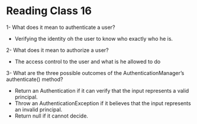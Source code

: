 # Reading Class 16

1- What does it mean to authenticate a user?

- Verifying the identity oh the user to know who exactly who he is.

2- What does it mean to authorize a user?

- The access control to the user and what is he allowed to do

3- What are the three possible outcomes of the AuthenticationManager’s authenticate() method?

- Return an Authentication if it can verify that the input represents a valid principal.
- Throw an AuthenticationException if it believes that the input represents an invalid principal.
- Return null if it cannot decide.
